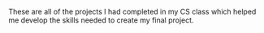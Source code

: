 These are all of the projects I had completed in my CS class which helped me develop the skills needed to create my final project. 
